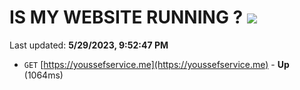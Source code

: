 # IS MY WEBSITE RUNNING ? [![](https://img.shields.io/static/v1?label=Sponsor&message=%E2%9D%A4&logo=GitHub&color=%23fe8e86)](https://github.com/sponsors/<username>)

Last updated: **5/29/2023, 9:52:47 PM**

- `GET` [https://youssefservice.me](https://youssefservice.me) - **Up** (1064ms)
